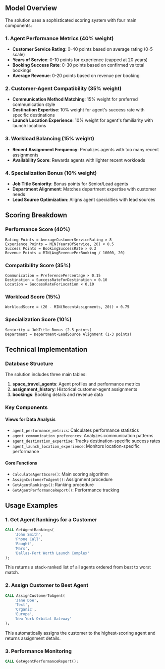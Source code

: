 ## Model Overview

The solution uses a sophisticated scoring system with four main components:

### 1. Agent Performance Metrics (40% weight)
- **Customer Service Rating**: 0-40 points based on average rating (0-5 scale)
- **Years of Service**: 0-10 points for experience (capped at 20 years)
- **Booking Success Rate**: 0-30 points based on confirmed vs total bookings
- **Average Revenue**: 0-20 points based on revenue per booking

### 2. Customer-Agent Compatibility (35% weight)
- **Communication Method Matching**: 15% weight for preferred communication style
- **Destination Expertise**: 10% weight for agent's success rate with specific destinations
- **Launch Location Experience**: 10% weight for agent's familiarity with launch locations

### 3. Workload Balancing (15% weight)
- **Recent Assignment Frequency**: Penalizes agents with too many recent assignments
- **Availability Score**: Rewards agents with lighter recent workloads

### 4. Specialization Bonus (10% weight)
- **Job Title Seniority**: Bonus points for Senior/Lead agents
- **Department Alignment**: Matches department expertise with customer needs
- **Lead Source Optimization**: Aligns agent specialties with lead sources

## Scoring Breakdown

### Performance Score (40%)
```
Rating Points = AverageCustomerServiceRating × 8
Experience Points = MIN(YearsOfService, 20) × 0.5
Success Points = BookingSuccessRate × 0.3
Revenue Points = MIN(AvgRevenuePerBooking / 10000, 20)
```

### Compatibility Score (35%)
```
Communication = PreferencePercentage × 0.15
Destination = SuccessRateForDestination × 0.10
Location = SuccessRateForLocation × 0.10
```

### Workload Score (15%)
```
WorkloadScore = (20 - MIN(RecentAssignments, 20)) × 0.75
```

### Specialization Score (10%)
```
Seniority = JobTitle Bonus (2-5 points)
Department = Department-LeadSource Alignment (1-3 points)
```

## Technical Implementation

### Database Structure

The solution includes three main tables:

1. **space_travel_agents**: Agent profiles and performance metrics
2. **assignment_history**: Historical customer-agent assignments
3. **bookings**: Booking details and revenue data

### Key Components

#### Views for Data Analysis
- `agent_performance_metrics`: Calculates performance statistics
- `agent_communication_preferences`: Analyzes communication patterns
- `agent_destination_expertise`: Tracks destination-specific success rates
- `agent_launch_location_experience`: Monitors location-specific performance

#### Core Functions
- `CalculateAgentScore()`: Main scoring algorithm
- `AssignCustomerToAgent()`: Assignment procedure
- `GetAgentRankings()`: Ranking procedure
- `GetAgentPerformanceReport()`: Performance tracking

## Usage Examples

### 1. Get Agent Rankings for a Customer

```sql
CALL GetAgentRankings(
    'John Smith',                    
    'Phone Call',                 
    'Bought',                      
    'Mars',                       
    'Dallas-Fort Worth Launch Complex' 
);
```

This returns a stack-ranked list of all agents ordered from best to worst match.

### 2. Assign Customer to Best Agent

```sql
CALL AssignCustomerToAgent(
    'Jane Doe',                
    'Text',                     
    'Organic',                   
    'Europa',                      
    'New York Orbital Gateway'    
);
```

This automatically assigns the customer to the highest-scoring agent and returns assignment details.

### 3. Performance Monitoring

```sql
CALL GetAgentPerformanceReport();
```